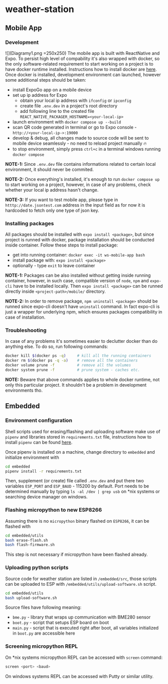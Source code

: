 # weather-station

## Mobile App

### Development
![](Diagramy1.png =250x250)
The mobile app is built with ReactNative and Expo. To persist high level of compability it's also wrapped with docker, so the only software-related requirement to start working on a project is to have docker runtime installed. Instructions how to install docker are [here](https://docs.docker.com/get-docker/). 
Once docker is installed, development environment can launched, however some additional steps should be taken:
- install ExpoGo app on a mobile device
- set up ip address for Expo
    - obtain your local ip address with `ifconfig` or `ipconfig`
    - create file `.env.dev` in a project's root directory
    - add following line to the created file `REACT_NATIVE_PACKAGER_HOSTNAME=<your-local-ip>`
- launch environment with `docker compose up --build`
- scan QR code generated in terminal or go to Expo console - `http://<your-local-ip->:19000` 
- develop & debug, all changes made to source code will be sent to mobile device seamlessly - no need to reload project manually 🔥
- to stop environment, simply press `ctrl+c` in a terminal windows running `docker compose`

**NOTE-1:** Since `.env.dev` file contains informations related to certain local environment, it should never be commited.

**NOTE-2:** Once everything's installed, it's enough to run `docker compose up` to start working on a project, however, in case of any problems, check whether your local ip address hasn't change.

**NOTE-3:** If you want to test mobile app, please type in `htttp://date.jsontest.com` address in the input field as for now it is hardcoded to fetch only one type of json key.
### Installing packages
All packages should be installed with `expo install <package>`, but since project is runned with docker, package installation should be conducted inside container. Follow these steps to install package:
- get into running container: `docker exec -it ws-mobile-app bash`
- install package with: `expo install <package>`
- optionally - type `exit` to leave container

**NOTE-1:** Packages can be also installed without getting inside running container, however, in such case, compatible version of `node`, `npm` and `expo-cli` have to be installed locally. Then `expo install <package>` can be runned directly inside `<project-path>/mobile/` directory. 

**NOTE-2:** In order to remove package, `npm uninstall <package>` should be runned since expo-cli doesn't have `uninstall` command. In fact expo-cli is just a wrapper for underlying npm, which ensures packages compatibility in case of installation.

### Troubleshooting

In case of any problems it's sometimes easier to declutter docker than do anything else. To do so, run following commands:
```bash
docker kill $(docker ps -q)     # kill all the running containers
docker rm $(docker ps -q -a)    # remove all the containers
docker volume prune -f          # remove all the volumes
docker system prune -f          # prune system - caches etc.
```

**NOTE:** Beware that above commands applies to whole docker runtime, not only this particular project. It shouldn't be a problem in development environments tho. 

## Embedded

### Environment configuration

Shell scripts used for erasing/flashing and uploading software make use of `pipenv` and libraries stored in `requirements.txt` file, instructions how to install `pipenv` can be found [here](https://pipenv.pypa.io/en/latest/).

Once pipenv is installed on a machine, change directory to `embedded` and initialize environment with 
```bash
cd embedded
pipenv install -r requirements.txt
```

Then, supplement (or create) file called `.env.dev` and put there two variables `ESP_PORT` and `ESP_BAUD` - 115200 by default. Port needs to be determined manually by typing `ls -al /dev | grep usb` on *nix systems or searching device manager on windows.

### Flashing micropython to new ESP8266
Assuming there is no `micropython` binary flashed on `ESP8266`, it can be flashed with
```bash
cd embedded/utils
bash erase-flash.sh
bash flash-firmware.sh
```
 This step is not necessary if micropython have been flashed already.

### Uploading python scripts
Source code for weather station are listed in `/embedded/src`, those scripts can be uploaded to ESP with `/embedded/utils/upload-software.sh` script. 
```bash
cd embedded/utils
bash upload-software.sh
```
Source files have following meaning:
- `bme.py` - library that wraps up communication with BME280 sensor
- `boot.py` - script that setups ESP board on boot
- `main.py` - script that is executed right after boot, all variables initialized in `boot.py` are accessible here

### Screening micropython REPL

On *nix systems micropython REPL can be accessed with `screen` command:
```bash
screen <port> <baud>
```

On windows systems REPL can be accessed with Putty or similar utility.
